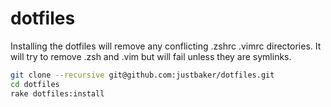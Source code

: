 dotfiles
========

Installing the dotfiles will remove any conflicting .zshrc .vimrc directories.
It will try to remove .zsh and .vim but will fail unless they are symlinks.

```zsh
git clone --recursive git@github.com:justbaker/dotfiles.git
cd dotfiles
rake dotfiles:install
```
